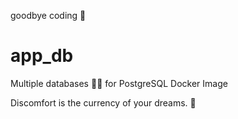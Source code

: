 goodbye coding 👋
# app_db

Multiple databases 🐳🐳 for PostgreSQL Docker Image


<!-- INSPIRATIONAL_QUOTE_START -->
Discomfort is the currency of your dreams.
🦄
<!-- INSPIRATIONAL_QUOTE_END -->
